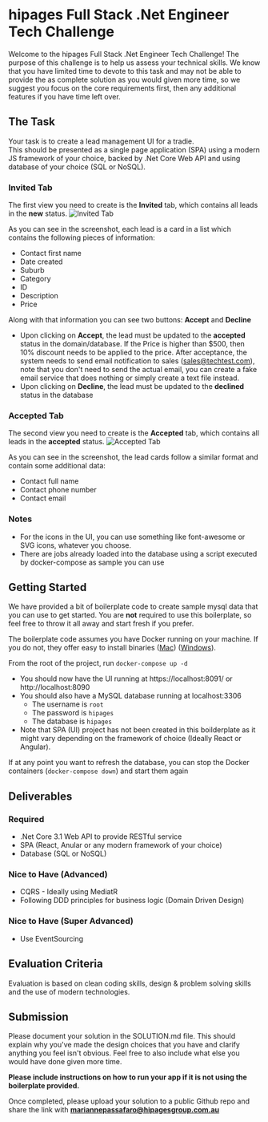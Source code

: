 hipages Full Stack .Net Engineer Tech Challenge
==========================================
Welcome to the hipages Full Stack .Net Engineer Tech Challenge!  The purpose of this challenge is to help us assess your technical skills.  We know that you have limited time to devote to this task and may not be able to provide the as complete solution as you would given more time, so we suggest you focus on the core requirements first, then any additional features if you have time left over.

## The Task
Your task is to create a lead management UI for a tradie.  
This should be presented as a single page application (SPA) using a modern JS framework of your choice, backed by .Net Core Web API and using database of your choice (SQL or NoSQL).

### Invited Tab
The first view you need to create is the **Invited** tab, which contains all leads in the **new** status.
![Invited Tab](/invited_tab.png?raw=true "Invited Tab")

As you can see in the screenshot, each lead is a card in a list which contains the following pieces of information:
* Contact first name
* Date created
* Suburb
* Category
* ID
* Description
* Price

Along with that information you can see two buttons: **Accept** and **Decline**
* Upon clicking on **Accept**, the lead must be updated to the **accepted** status in the domain/database. If the Price is higher than $500, then 10% discount needs to be applied to the price. 
After acceptance, the system needs to send email notification to sales (sales@techtest.com), note that you don't need to send the actual email, you can create a fake email service that does nothing or simply create a text file instead.
* Upon clicking on **Decline**, the lead must be updated to the **declined** status in the database

### Accepted Tab
The second view you need to create is the **Accepted** tab, which contains all leads in the **accepted** status.
![Accepted Tab](/accepted_tab.png?raw=true "Accepted Tab")

As you can see in the screenshot, the lead cards follow a similar format and contain some additional data:
* Contact full name
* Contact phone number
* Contact email

### Notes
* For the icons in the UI, you can use something like font-awesome or SVG icons, whatever you choose.
* There are jobs already loaded into the database using a script executed by docker-compose as sample you can use

## Getting Started
We have provided a bit of boilerplate code to create sample mysql data that you can use to get started.  You are **not** required to use this boilerplate, so feel free to throw it all away and start fresh if you prefer.

The boilerplate code assumes you have Docker running on your machine.  If you do not, they offer easy to install binaries ([Mac](https://docs.docker.com/docker-for-mac/install/)) ([Windows](https://docs.docker.com/docker-for-windows/install/)).

From the root of the project, run `docker-compose up -d`
* You should now have the UI running at https://localhost:8091/ or http://localhost:8090
* You should also have a MySQL database running at localhost:3306
    * The username is `root`
    * The password is `hipages`
    * The database is `hipages`
* Note that SPA (UI) project has not been created in this boilderplate as it might vary depending on the framework of choice (Ideally React or Angular).

If at any point you want to refresh the database, you can stop the Docker containers (`docker-compose down`) and start them again

## Deliverables
### Required
* .Net Core 3.1 Web API to provide RESTful service
* SPA (React, Anular or any modern framework of your choice)
* Database (SQL or NoSQL)

### Nice to Have (Advanced)
* CQRS - Ideally using MediatR
* Following DDD principles for business logic (Domain Driven Design)

### Nice to Have (Super Advanced)
* Use EventSourcing

## Evaluation Criteria
Evaluation is based on clean coding skills, design & problem solving skills and the use of modern technologies.
    
## Submission
Please document your solution in the SOLUTION.md file.  This should explain why you've made the design choices that you have and clarify anything you feel isn't obvious.  Feel free to also include what else you would have done given more time.

**Please include instructions on how to run your app if it is not using the boilerplate provided.**

Once completed, please upload your solution to a public Github repo and share the link with **mariannepassafaro@hipagesgroup.com.au**
